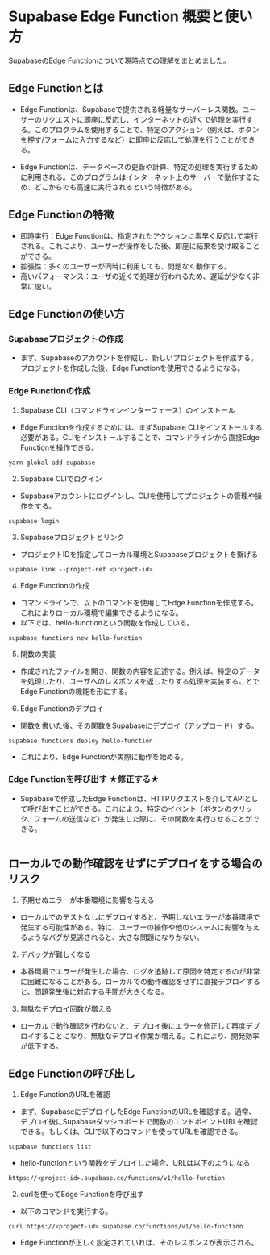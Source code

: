 # Supabase Edge Function 概要と使い方
SupabaseのEdge Functionについて現時点での理解をまとめました。
## Edge Functionとは
- Edge Functionは、Supabaseで提供される軽量なサーバーレス関数。ユーザーのリクエストに即座に反応し、インターネットの近くで処理を実行する。このプログラムを使用することで、特定のアクション（例えば、ボタンを押す/フォームに入力するなど）に即座に反応して処理を行うことができる。

- Edge Functionは、データベースの更新や計算、特定の処理を実行するために利用される。このプログラムはインターネット上のサーバーで動作するため、どこからでも高速に実行されるという特徴がある。

## Edge Functionの特徴
- 即時実行：Edge Functionは、指定されたアクションに素早く反応して実行される。これにより、ユーザーが操作をした後、即座に結果を受け取ることができる。
- 拡張性：多くのユーザーが同時に利用しても、問題なく動作する。
- 高いパフォーマンス：ユーザの近くで処理が行われるため、遅延が少なく非常に速い。

## Edge Functionの使い方
### Supabaseプロジェクトの作成
- まず、Supabaseのアカウントを作成し、新しいプロジェクトを作成する。プロジェクトを作成した後、Edge Functionを使用できるようになる。

### Edge Functionの作成
1. Supabase CLI（コマンドラインインターフェース）のインストール
- Edge Functionを作成するためには、まずSupabase CLIをインストールする必要がある。CLIをインストールすることで、コマンドラインから直接Edge Functionを操作できる。

~~~
yarn global add supabase
~~~

2. Supabase CLIでログイン
- Supabaseアカウントにログインし、CLIを使用してプロジェクトの管理や操作をする。
~~~
supabase login
~~~

3. Supabaseプロジェクトとリンク
- プロジェクトIDを指定してローカル環境とSupabaseプロジェクトを繋げる
~~~
supabase link --project-ref <project-id>
~~~

4. Edge Functionの作成
- コマンドラインで、以下のコマンドを使用してEdge Functionを作成する。これによりローカル環境で編集できるようになる。
- 以下では、hello-functionという関数を作成している。

~~~
supabase functions new hello-function
~~~

5. 関数の実装
- 作成されたファイルを開き、関数の内容を記述する。例えば、特定のデータを処理したり、ユーザへのレスポンスを返したりする処理を実装することでEdge Functionの機能を形にする。

6. Edge Functionのデプロイ
- 関数を書いた後、その関数をSupabaseにデプロイ（アップロード）する。

~~~
supabase functions deploy hello-function
~~~

- これにより、Edge Functionが実際に動作を始める。

### Edge Functionを呼び出す ★修正する★
- Supabaseで作成したEdge Functionは、HTTPリクエストを介してAPIとして呼び出すことができる。これにより、特定のイベント（ボタンのクリック、フォームの送信など）が発生した際に、その関数を実行させることができる。
~~~

~~~

## ローカルでの動作確認をせずにデプロイをする場合のリスク
1. 予期せぬエラーが本番環境に影響を与える
- ローカルでのテストなしにデプロイすると、予期しないエラーが本番環境で発生する可能性がある。特に、ユーザーの操作や他のシステムに影響を与えるようなバグが見逃されると、大きな問題になりかない。

2. デバッグが難しくなる
- 本番環境でエラーが発生した場合、ログを追跡して原因を特定するのが非常に困難になることがある。ローカルでの動作確認をせずに直接デプロイすると、問題発生後に対応する手間が大きくなる。

3. 無駄なデプロイ回数が増える
- ローカルで動作確認を行わないと、デプロイ後にエラーを修正して再度デプロイすることになり、無駄なデプロイ作業が増える。これにより、開発効率が低下する。

## Edge Functionの呼び出し
1. Edge FunctionのURLを確認
- まず、SupabaseにデプロイしたEdge FunctionのURLを確認する。通常、デプロイ後にSupabaseダッシュボードで関数のエンドポイントURLを確認できる。もしくは、CLIで以下のコマンドを使ってURLを確認できる。
~~~
supabase functions list
~~~
- hello-functionという関数をデプロイした場合、URLは以下のようになる
~~~
https://<project-id>.supabase.co/functions/v1/hello-function
~~~

2. curlを使ってEdge Functionを呼び出す
- 以下のコマンドを実行する。
~~~
curl https://<project-id>.supabase.co/functions/v1/hello-function
~~~
- Edge Functionが正しく設定されていれば、そのレスポンスが表示される。
